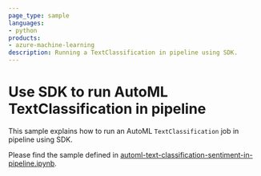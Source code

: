 ```yaml
---
page_type: sample
languages:
- python
products:
- azure-machine-learning
description: Running a TextClassification in pipeline using SDK.
---
```


# Use SDK to run AutoML TextClassification in pipeline
This sample explains how to run an AutoML `TextClassification` job in pipeline using SDK.

Please find the sample defined in [automl-text-classification-sentiment-in-pipeline.ipynb](automl-text-classification-sentiment-in-pipeline.ipynb).

